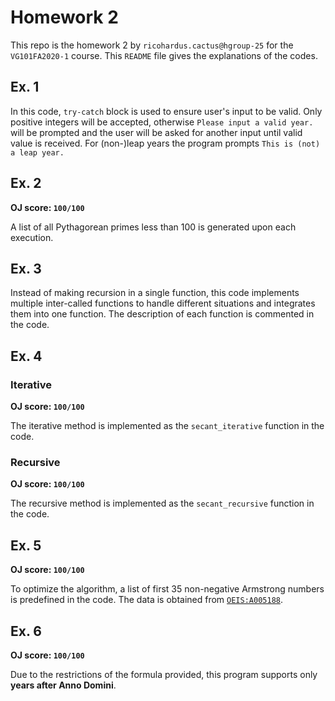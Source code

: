 # Homework 2

This repo is the homework 2 by `ricohardus.cactus@hgroup-25` for the `VG101FA2020-1` course. This `README` file gives the explanations of the codes.

## Ex. 1

In this code, `try-catch` block is used to ensure user's input to be valid. Only positive integers will be accepted, otherwise `Please input a valid year.` will be prompted and the user will be asked for another input until valid value is received. For (non-)leap years the program prompts `This is (not) a leap year.`

## Ex. 2

**OJ score: `100/100`**

A list of all Pythagorean primes less than 100 is generated upon each execution.

## Ex. 3

Instead of making recursion in a single function, this code implements multiple inter-called functions to handle different situations and integrates them into one function. The description of each function is commented in the code.

## Ex. 4

### Iterative

**OJ score: `100/100`**

The iterative method is implemented as the `secant_iterative` function in the code.

### Recursive

**OJ score: `100/100`**

The recursive method is implemented as the `secant_recursive` function in the code.

## Ex. 5

**OJ score: `100/100`**

To optimize the algorithm, a list of first 35 non-negative Armstrong numbers is predefined in the code. The data is obtained from [`OEIS:A005188`](https://oeis.org/A005188).

## Ex. 6 

**OJ score: `100/100`**

Due to the restrictions of the formula provided, this program supports only **years after Anno Domini**.
